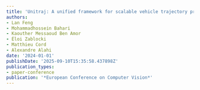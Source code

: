 ```yaml
---
title: 'Unitraj: A unified framework for scalable vehicle trajectory prediction'
authors:
- Lan Feng
- Mohammadhossein Bahari
- Kaouther Messaoud Ben Amor
- Éloi Zablocki
- Matthieu Cord
- Alexandre Alahi
date: '2024-01-01'
publishDate: '2025-09-10T15:35:58.437898Z'
publication_types:
- paper-conference
publication: '*European Conference on Computer Vision*'
---
```

